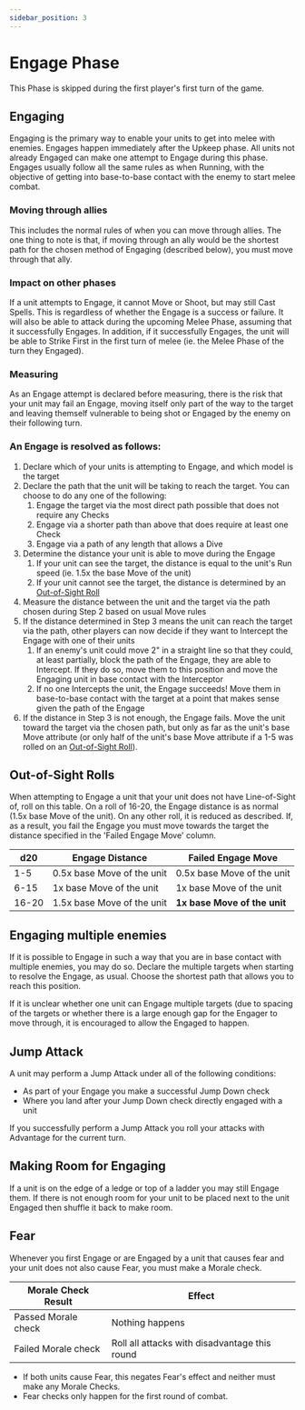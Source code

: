 ```yaml
---
sidebar_position: 3
---
```

# Engage Phase

This Phase is skipped during the first player's first turn of the game.
## Engaging

Engaging is the primary way to enable your units to get into melee with enemies. Engages happen immediately after the Upkeep phase. All units not already Engaged can make one attempt to Engage during this phase.  Engages usually follow all the same rules as when Running, with the objective of getting into base-to-base contact with the enemy to start melee combat.

### Moving through allies
This includes the normal rules of when you can move through allies. The one thing to note is that, if moving through an ally would be the shortest path for the chosen method of Engaging (described below), you must move through that ally.

### Impact on other phases
If a unit attempts to Engage, it cannot Move or Shoot, but may still Cast Spells. This is regardless of whether the Engage is a success or failure. It will also be able to attack during the upcoming Melee Phase, assuming that it successfully Engages. In addition, if it successfully Engages, the unit will be able to Strike First in the first turn of melee (ie. the Melee Phase of the turn they Engaged).

### Measuring
As an Engage attempt is declared before measuring, there is the risk that your unit may fail an Engage, moving itself only part of the way to the target and leaving themself vulnerable to being shot or Engaged by the enemy on their following turn.

### An Engage is resolved as follows:
1. Declare which of your units is attempting to Engage, and which model is the target
2.  Declare the path that the unit will be taking to reach the target. You can choose to do any one of the following:
	1. Engage the target via the most direct path possible that does not require any Checks
	2. Engage via a shorter path than above that does require at least one Check
	3. Engage via a path of any length that allows a Dive
3.  Determine the distance your unit is able to move during the Engage
	1. If your unit can see the target, the distance is equal to the unit's Run speed (ie. 1.5x the base Move of the unit)
	2. If your unit cannot see the target, the distance is determined by an [Out-of-Sight Roll](#out-of-sight-rolls)
4. Measure the distance between the unit and the target via the path chosen during Step 2 based on usual Move rules
5. If the distance determined in Step 3 means the unit can reach the target via the path, other players can now decide if they want to Intercept the Engage with one of their units
	1. If an enemy's unit could move 2" in a straight line so that they could, at least partially, block the path of the Engage, they are able to Intercept. If they do so, move them to this position and move the Engaging unit in base contact with the Interceptor
	2. If no one Intercepts the unit, the Engage succeeds! Move them in base-to-base contact with the target at a point that makes sense given the path of the Engage
6. If the distance in Step 3 is not enough, the Engage fails. Move the unit toward the target via the chosen path, but only as far as the unit's base Move attribute (or only half of the unit's base Move attribute if a 1-5 was rolled on an [Out-of-Sight Roll](#out-of-sight-rolls)).


<!--
JP 14-03-25: I wish Step 5.1 was a little cleaner. There's that whole 'perpendicular to the charge' rule in Mordheim, so that you don't have the situation where two units are standing next to each other and one walks in front to protect the other. Would it break things if this was allowed? I've reworded the rule to be '2" in a straight line' only.

Also, is it possible to have the sub-steps be letters instead? It would help with clarity on which step is getting referred to.

Also, general thoughts on the structure above? This is the way I prefer to have rules described (in an ordered set of steps) as it makes it very easy to reference, but I realise that may not be the case for others. I'm trying to also be very precise with language so that there's no ambiguity, but that sacrifices readability a bit.


CP 07-03-25: I like how it's broken down into steps but the way to solve the readability would be to add some diagrams here.
-->
## Out-of-Sight Rolls

When attempting to Engage a unit that your unit does not have Line-of-Sight of, roll on this table. On a roll of 16-20, the Engage distance is as normal (1.5x base Move of the unit). On any other roll, it is reduced as described.
If, as a result, you fail the Engage you must move towards the target the distance specified in the 'Failed Engage Move' column.

| d20   | Engage Distance            | Failed Engage Move           |
|-------|----------------------------|------------------------------|
| 1-5   | 0.5x base Move of the unit | 0.5x base Move of the unit   |
| 6-15  | 1x base Move of the unit   | 1x base Move of the unit     |
| 16-20 | 1.5x base Move of the unit | **1x base Move of the unit** |

## Engaging multiple enemies

If it is possible to Engage in such a way that you are in base contact with multiple enemies, you may do so. Declare the multiple targets when starting to resolve the Engage, as usual. Choose the shortest path that allows you to reach this position.

If it is unclear whether one unit can Engage multiple targets (due to spacing of the targets or whether there is a large enough gap for the Engager to move through, it is encouraged to allow the Engaged to happen.

## Jump Attack
A unit may perform a Jump Attack under all of the following conditions:
- As part of your Engage you make a successful Jump Down check
- Where you land after your Jump Down check directly engaged with a unit

If you successfully perform a Jump Attack you roll your attacks with Advantage for the current turn.

## Making Room for Engaging

If a unit is on the edge of a ledge or top of a ladder you may still Engage them. If there is not enough room for your unit to be placed next to the unit Engaged then shuffle it back to make room.

## Fear

Whenever you first Engage or are Engaged by a unit that causes fear and your unit does not also cause Fear, you must make a Morale check.

| Morale Check Result | Effect                                        |
|---------------------|-----------------------------------------------|
| Passed Morale check | Nothing happens                               |
| Failed Morale check | Roll all attacks with disadvantage this round |


- If both units cause Fear, this negates Fear's effect and neither must make any Morale Checks.
- Fear checks only happen for the first round of combat.
